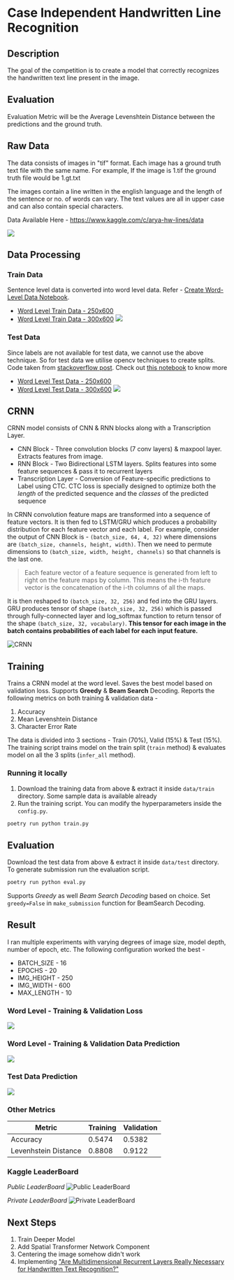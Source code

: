 # Case Independent Handwritten Line Recognition

## Description
The goal of the competition is to create a model that correctly recognizes the handwritten text line present in the image.

## Evaluation
Evaluation Metric will be the Average Levenshtein Distance between the predictions and the ground truth.

## Raw Data
The data consists of images in "tif" format. Each image has a ground truth text file with the same name. For example, If the image is 1.tif the ground truth file would be 1.gt.txt

The images contain a line written in the english language and the length of the sentence or no. of words can vary. The text values are all in upper case and can also contain special characters.

Data Available Here - https://www.kaggle.com/c/arya-hw-lines/data

![](resources/original.png)

## Data Processing
### Train Data
Sentence level data is converted into word level data. Refer - [Create Word-Level Data Notebook](notebooks/create_word_level_data.ipynb).

* [Word Level Train Data - 250x600](https://www.kaggle.com/aditya08/ocr-crnn-train-word-split-250-600)
* [Word Level Train Data - 300x600](https://www.kaggle.com/aditya08/ocr-crnn-train-word-split-300-600)
![](resources/word_level_train_data.png)

### Test Data
Since labels are not available for test data, we cannot use the above technique. So for test data we utilise opencv techniques to create splits. Code taken from [stackoverflow post](https://stackoverflow.com/questions/37771263/detect-text-area-in-an-image-using-python-and-opencv). Check out [this notebook](notebooks/handwritten-ocr-crnn-v1-inference-part-1.ipynb) to know more


* [Word Level Test Data - 250x600](https://www.kaggle.com/aditya08/ocr-crnn-test-word-split-250-600)
* [Word Level Test Data - 300x600](https://www.kaggle.com/aditya08/ocr-crnn-test-word-split-300-600)
![](resources/word_level_test_data.png)

## CRNN
CRNN model consists of CNN & RNN blocks along with a Transcription Layer.
* CNN Block - Three convolution blocks (7 conv layers) & maxpool layer. Extracts features from image.
* RNN Block - Two Bidirectional LSTM layers. Splits features into some feature sequences & pass it to recurrent layers
* Transcription Layer - Conversion of Feature-specific predictions to Label using CTC. CTC loss is specially designed to optimize both the *length* of the predicted sequence and the *classes* of the predicted sequence

In CRNN convolution feature maps are transformed into a sequence of feature vectors. It is then fed to LSTM/GRU which produces a probability distribution for each feature vector and each label. For example, consider the output of CNN Block is - `(batch_size, 64, 4, 32)` where dimensions are `(batch_size, channels, height, width)`. Then we need to permute dimensions to `(batch_size, width, height, channels)` so that channels is the last one.

> Each feature vector of a feature sequence is generated from left to right on the feature maps by column. This means the i-th feature vector is the concatenation of the i-th columns of all the maps.

It is then reshaped to `(batch_size, 32, 256)` and fed into the GRU layers. GRU produces tensor of shape `(batch_size, 32, 256)` which is passed through fully-connected layer and log_softmax function to return tensor of the shape `(batch_size, 32, vocabulary)`. **This tensor for each image in the batch contains probabilities of each label for each input feature.**

![CRNN](https://miro.medium.com/max/894/0*nGWtig3Cd0Jma2nX)

## Training
Trains a CRNN model at the word level. Saves the best model based on validation loss. Supports **Greedy** & **Beam Search** Decoding. Reports the following metrics on both training & validation data -
1. Accuracy
2. Mean Levenshtein Distance
3. Character Error Rate

The data is divided into 3 sections - Train (70%), Valid (15%) & Test (15%). The training script trains model on the train split (`train` method) & evaluates model on all the 3 splits (`infer_all` method).

### Running it locally
1. Download the training data from above & extract it inside `data/train` directory. Some sample data is available already
2. Run the training script. You can modify the hyperparameters inside the `config.py`.
```bash
poetry run python train.py
```

## Evaluation
Download the test data from above & extract it inside `data/test` directory. To generate submission run the evaluation script.
```bash
poetry run python eval.py
```
Supports *Greedy* as well *Beam Search Decoding* based on choice. Set `greedy=False` in `make_submission` function for BeamSearch Decoding.

## Result
I ran multiple experiments with varying degrees of image size, model depth, number of epoch, etc. The following configuration worked the best -

* BATCH_SIZE - 16
* EPOCHS - 20
* IMG_HEIGHT - 250
* IMG_WIDTH - 600
* MAX_LENGTH - 10

### Word Level - Training & Validation Loss
![](resources/losses.png)

### Word Level - Training & Validation Data Prediction
![](resources/predictions.png)

### Test Data Prediction
![](resources/TestDataPrediction.png)

### Other Metrics
| Metric | Training | Validation |
--- | --- | ---
|Accuracy|0.5474|0.5382|
|Levenhstein Distance|0.8808|0.9122|

### Kaggle LeaderBoard
*Public LeaderBoard*
![Public LeaderBoard](resources/public_lb.png)

*Private LeaderBoard*
![Private LeaderBoard](resources/private_lb.png)

## Next Steps
1. Train Deeper Model
2. Add Spatial Transformer Network Component
3. Centering the image somehow didn't work
4. Implementing ["Are Multidimensional Recurrent Layers Really
Necessary for Handwritten Text Recognition?"](http://www.jpuigcerver.net/pubs/jpuigcerver_icdar2017.pdf)
